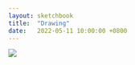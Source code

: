 ```yaml
---
layout: sketchbook
title:  "Drawing"
date:   2022-05-11 10:00:00 +0800
---
```


<img src="/Sketchbook/Images/{ page.date | date: '%Y-%m-%d' }/preview.jpg">
